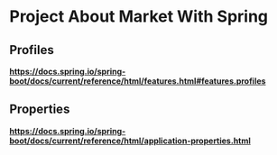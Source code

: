 # Project About Market With Spring

## Profiles
**https://docs.spring.io/spring-boot/docs/current/reference/html/features.html#features.profiles**

## Properties
**https://docs.spring.io/spring-boot/docs/current/reference/html/application-properties.html**